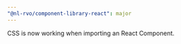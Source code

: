 ```yaml
---
"@nl-rvo/component-library-react": major
---
```


CSS is now working when importing an React Component.
